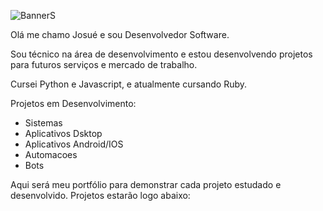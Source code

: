 ![BannerS](https://github.com/user-attachments/assets/c25d5bda-bce7-4e9b-8bd9-7b5af7bdf17d)

Olá me chamo Josué e sou Desenvolvedor Software.

Sou técnico na área de desenvolvimento e estou desenvolvendo projetos para futuros serviços e mercado de trabalho.

Cursei Python e Javascript, e atualmente cursando Ruby.

Projetos em Desenvolvimento:

- Sistemas
- Aplicativos Dsktop
- Aplicativos Android/IOS
- Automacoes
- Bots


Aqui será meu portfólio para demonstrar cada projeto estudado e desenvolvido.
Projetos estarão logo abaixo:




<!---
joshcode33/joshcode33 is a ✨ special ✨ repository because its `README.md` (this file) appears on your GitHub profile.
You can click the Preview link to take a look at your changes.
--->
